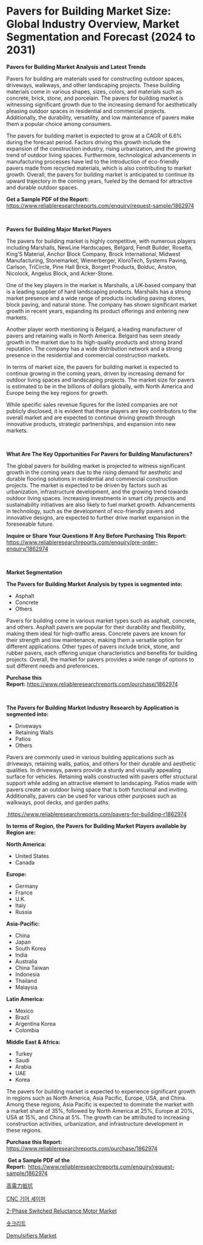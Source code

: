 <p><h1>Pavers for Building Market Size: Global Industry Overview, Market Segmentation and Forecast (2024 to 2031)</h1></p><p><strong>Pavers for Building Market Analysis and Latest Trends</strong></p>
<p><p>Pavers for building are materials used for constructing outdoor spaces, driveways, walkways, and other landscaping projects. These building materials come in various shapes, sizes, colors, and materials such as concrete, brick, stone, and porcelain. The pavers for building market is witnessing significant growth due to the increasing demand for aesthetically pleasing outdoor spaces in residential and commercial projects. Additionally, the durability, versatility, and low maintenance of pavers make them a popular choice among consumers.</p><p>The pavers for building market is expected to grow at a CAGR of 6.6% during the forecast period. Factors driving this growth include the expansion of the construction industry, rising urbanization, and the growing trend of outdoor living spaces. Furthermore, technological advancements in manufacturing processes have led to the introduction of eco-friendly pavers made from recycled materials, which is also contributing to market growth. Overall, the pavers for building market is anticipated to continue its upward trajectory in the coming years, fueled by the demand for attractive and durable outdoor spaces.</p></p>
<p><strong>Get a Sample PDF of the Report:&nbsp;</strong> <a href="https://www.reliableresearchreports.com/enquiry/request-sample/1862974">https://www.reliableresearchreports.com/enquiry/request-sample/1862974</a></p>
<p>&nbsp;</p>
<p><strong>Pavers for Building Major Market Players</strong></p>
<p><p>The pavers for building market is highly competitive, with numerous players including Marshalls, NewLine Hardscapes, Belgard, Fendt Builder, Rosetta, King’S Material, Anchor Block Company, Brock International, Midwest Manufacturing, Stonemarket, Wienerberger, KloroTech, Systems Paving, Carlson, TriCircle, Pine Hall Brick, Borgert Products, Bolduc, Anston, Nicolock, Angelus Block, and Acker-Stone.</p><p>One of the key players in the market is Marshalls, a UK-based company that is a leading supplier of hard landscaping products. Marshalls has a strong market presence and a wide range of products including paving stones, block paving, and natural stone. The company has shown significant market growth in recent years, expanding its product offerings and entering new markets.</p><p>Another player worth mentioning is Belgard, a leading manufacturer of pavers and retaining walls in North America. Belgard has seen steady growth in the market due to its high-quality products and strong brand reputation. The company has a wide distribution network and a strong presence in the residential and commercial construction markets.</p><p>In terms of market size, the pavers for building market is expected to continue growing in the coming years, driven by increasing demand for outdoor living spaces and landscaping projects. The market size for pavers is estimated to be in the billions of dollars globally, with North America and Europe being the key regions for growth.</p><p>While specific sales revenue figures for the listed companies are not publicly disclosed, it is evident that these players are key contributors to the overall market and are expected to continue driving growth through innovative products, strategic partnerships, and expansion into new markets.</p></p>
<p>&nbsp;</p>
<p><strong>What Are The Key Opportunities For Pavers for Building Manufacturers?</strong></p>
<p><p>The global pavers for building market is projected to witness significant growth in the coming years due to the rising demand for aesthetic and durable flooring solutions in residential and commercial construction projects. The market is expected to be driven by factors such as urbanization, infrastructure development, and the growing trend towards outdoor living spaces. Increasing investments in smart city projects and sustainability initiatives are also likely to fuel market growth. Advancements in technology, such as the development of eco-friendly pavers and innovative designs, are expected to further drive market expansion in the foreseeable future.</p></p>
<p><strong>Inquire or Share Your Questions If Any Before Purchasing This Report:</strong> <a href="https://www.reliableresearchreports.com/enquiry/pre-order-enquiry/1862974">https://www.reliableresearchreports.com/enquiry/pre-order-enquiry/1862974</a></p>
<p>&nbsp;</p>
<p><strong>Market Segmentation</strong></p>
<p><strong>The Pavers for Building Market Analysis by types is segmented into:</strong></p>
<p><ul><li>Asphalt</li><li>Concrete</li><li>Others</li></ul></p>
<p><p>Pavers for building come in various market types such as asphalt, concrete, and others. Asphalt pavers are popular for their durability and flexibility, making them ideal for high-traffic areas. Concrete pavers are known for their strength and low maintenance, making them a versatile option for different applications. Other types of pavers include brick, stone, and rubber pavers, each offering unique characteristics and benefits for building projects. Overall, the market for pavers provides a wide range of options to suit different needs and preferences.</p></p>
<p><strong>Purchase this Report:&nbsp;</strong><a href="https://www.reliableresearchreports.com/purchase/1862974">https://www.reliableresearchreports.com/purchase/1862974</a></p>
<p>&nbsp;</p>
<p><strong>The Pavers for Building Market Industry Research by Application is segmented into:</strong></p>
<p><ul><li>Driveways</li><li>Retaining Walls</li><li>Patios</li><li>Others</li></ul></p>
<p><p>Pavers are commonly used in various building applications such as driveways, retaining walls, patios, and others for their durable and aesthetic qualities. In driveways, pavers provide a sturdy and visually appealing surface for vehicles. Retaining walls constructed with pavers offer structural support while adding an attractive element to landscaping. Patios made with pavers create an outdoor living space that is both functional and inviting. Additionally, pavers can be used for various other purposes such as walkways, pool decks, and garden paths.</p></p>
<p><a href="https://www.reliableresearchreports.com/pavers-for-building-r1862974">&nbsp;https://www.reliableresearchreports.com/pavers-for-building-r1862974</a></p>
<p><strong>In terms of Region, the Pavers for Building Market Players available by Region are:</strong></p>
<p>
    <p> <strong> North America: </strong>
        <ul>
            <li>United States</li>
            <li>Canada</li>
        </ul>
        </p> 
    <p> <strong> Europe: </strong>
        <ul>
            <li>Germany</li>
            <li>France</li>
            <li>U.K.</li>
            <li>Italy</li>
            <li>Russia</li>
        </ul>
        </p> 
    <p> <strong> Asia-Pacific: </strong>
        <ul>
            <li>China</li>
            <li>Japan</li>
            <li>South Korea</li>
            <li>India</li>
            <li>Australia</li>
            <li>China Taiwan</li>
            <li>Indonesia</li>
            <li>Thailand</li>
            <li>Malaysia</li>
        </ul>
        </p> 
    <p> <strong> Latin America: </strong>
        <ul>
            <li>Mexico</li>
            <li>Brazil</li>
            <li>Argentina Korea</li>
            <li>Colombia</li>
        </ul>
        </p> 
    <p> <strong> Middle East & Africa: </strong>
        <ul>
            <li>Turkey</li>
            <li>Saudi</li>
            <li>Arabia</li>
            <li>UAE</li>
            <li>Korea</li>
        </ul>
    </p>
    </p>
<p><p>The pavers for building market is expected to experience significant growth in regions such as North America, Asia Pacific, Europe, USA, and China. Among these regions, Asia Pacific is expected to dominate the market with a market share of 35%, followed by North America at 25%, Europe at 20%, USA at 15%, and China at 5%. The growth can be attributed to increasing construction activities, urbanization, and infrastructure development in these regions.</p></p>
<p><strong>Purchase this Report: </strong><a href="https://www.reliableresearchreports.com/purchase/1862974">https://www.reliableresearchreports.com/purchase/1862974</a></p>
<p>&nbsp;<strong>Get a Sample PDF of the Report:&nbsp;&nbsp;</strong><a href="https://www.reliableresearchreports.com/enquiry/request-sample/1862974">https://www.reliableresearchreports.com/enquiry/request-sample/1862974</a></p>
<p><strong></strong></p>
<p><p><a href="https://medium.com/@austincooper525/%E3%83%8F%E3%82%A4%E3%83%91%E3%83%AF%E3%83%BC%E3%83%AC%E3%82%B8%E3%82%B9%E3%82%BF%E3%83%BC%E5%B8%82%E5%A0%B4%E5%88%86%E6%9E%90-%E3%81%9D%E3%81%AEcagr-%E5%B8%82%E5%A0%B4%E3%82%BB%E3%82%B0%E3%83%A1%E3%83%B3%E3%83%86%E3%83%BC%E3%82%B7%E3%83%A7%E3%83%B3-%E3%81%8A%E3%82%88%E3%81%B3%E3%82%B0%E3%83%AD%E3%83%BC%E3%83%90%E3%83%AB%E7%94%A3%E6%A5%AD%E6%A6%82%E8%A6%81-680b9fc6f785">高電力抵抗</a></p><p><a href="https://github.com/Elenrrera7685/Market-Research-Report-List-1/blob/main/458554139758.md">CNC 기어 셰이퍼</a></p><p><a href="https://github.com/jhcraigie/Market-Research-Report-List-3/blob/main/2-phase-switched-reluctance-motor-market.md">2-Phase Switched Reluctance Motor Market</a></p><p><a href="https://medium.com/@emmamoy1/%EC%88%8F%ED%81%AC%EB%A6%BF-%EC%8B%9C%EC%9E%A5-%EB%8F%99%ED%96%A5-%EB%B0%8F-%EC%8B%9C%EC%9E%A5-%EB%B6%84%EC%84%9D%EC%9D%80-2024%EB%85%84%EB%B6%80%ED%84%B0-2031%EB%85%84%EA%B9%8C%EC%A7%80-%EC%98%88%EC%B8%A1%EB%90%A9%EB%8B%88%EB%8B%A4-9a44e86f3d21">숏크리트</a></p><p><a href="https://issuu.com/reportprime-2/docs/demulsifiers-market-size-2030.pptx">Demulsifiers Market</a></p></p>